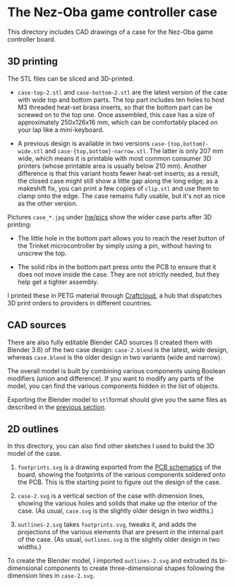 # The Nez-Oba game controller case

This directory includes CAD drawings of a case for the Nez-Oba
game controller board.


## 3D printing

The STL files can be sliced and 3D-printed. 

- `case-top-2.stl` and `case-bottom-2.stl` are the latest version of
  the case with wide top and bottom parts. The top part includes ten
  holes to host M3 threaded heat-set brass inserts, so that the bottom
  part can be screwed on to the top one. Once assembled, this case has
  a size of approximately 250x126x16 mm, which can be comfortably
  placed on your lap like a mini-keyboard.
  
- A previous design is available in two versions
  `case-{top,bottom}-wide.stl` and `case-{top,bottom}-narrow.stl`. The
  latter is only 207 mm wide, which means it is printable with most
  common consumer 3D printers (whose printable area is usually below
  210 mm). Another difference is that this variant hosts fewer
  heat-set inserts; as a result, the closed case might still show a
  little gap along the long edge; as a makeshift fix, you can print a
  few copies of `clip.stl` and use them to clamp onto the edge. The
  case remains fully usable, but it's not as nice as the other
  version.
  
Pictures `case_*.jpg` under [hw/pics](/hw/pics/) show the wider case
parts after 3D printing:

- The little hole in the bottom part allows you to reach the reset
  button of the Trinket microcontroller by simply using a pin, without
  having to unscrew the top.
  
- The solid ribs in the bottom part press onto the PCB to ensure that
  it does not move inside the case. They are not strictly needed, but
  they help get a tighter assembly.

I printed these in PETG material through
[Craftcloud](https://craftcloud3d.com/), a hub that dispatches 3D
print orders to providers in different countries.


## CAD sources

There are also fully editable Blender CAD sources (I created them with
Blender 3.6) of the two case design: `case-2.blend` is the latest,
wide design, whereas `case.blend` is the older design in two variants
(wide and narrow).

The overall model is built by combining various components using
Boolean modifiers (union and difference). If you want to modify any
parts of the model, you can find the various components hidden in the
list of objects.

Exporting the Blender model to `stl`format should give you the same
files as described in the [previous section](#3d-printing).


## 2D outlines

In this directory, you can also find other sketches I used to build
the 3D model of the case.

1. `footprints.svg` is a drawing exported from the [PCB
   schematics](/hw/kicad/) of the board, showing the footprints of the
   various components soldered onto the PCB. This is the starting
   point to figure out the design of the case.
   
2. `case-2.svg` is a vertical section of the case with dimension
   lines, showing the various holes and solids that make up the
   interior of the case. (As usual, `case.svg` is the slightly older
   design in two widths.)
   
3. `outlines-2.svg` takes `footprints.svg`, tweaks it, and adds the
   projections of the various elements that are present in the
   internal part of the case. (As usual, `outlines.svg` is the
   slightly older design in two widths.)
   
To create the Blender model, I imported `outlines-2.svg` and extruded
its bi-dimensional components to create three-dimensional shapes
following the dimension lines in `case-2.svg`.
